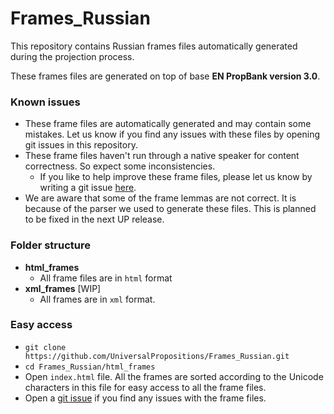 # Frames_Russian

This repository contains Russian frames files automatically generated during the projection process.


These frames files are generated on top of base **EN PropBank version 3.0**. 

### Known issues
- These frame files are automatically generated and may contain some mistakes. Let us know if you find any issues with these files by opening git issues in this repository.
- These frame files haven't run through a native speaker for content correctness. So expect some inconsistencies.
	+ If you like to help improve these frame files, please let us know by writing a git issue [here](https://github.com/UniversalPropositions/docs/issues/new).
- We are aware that some of the frame lemmas are not correct. It is because of the parser we used to generate these files. This is planned to be fixed in the next UP release. 


### Folder structure

- **html_frames**
	+ All frame files are in `html` format
- **xml_frames** [WIP]
	+ All frames are in `xml` format. 

### Easy access
- `git clone https://github.com/UniversalPropositions/Frames_Russian.git`
- `cd Frames_Russian/html_frames`
- Open `index.html` file. All the frames are sorted according to the Unicode characters in this file for easy access to all the frame files. 
- Open a [git issue](https://github.com/UniversalPropositions/Frames_Russian/issues/new) if you find any issues with the frame files. 
